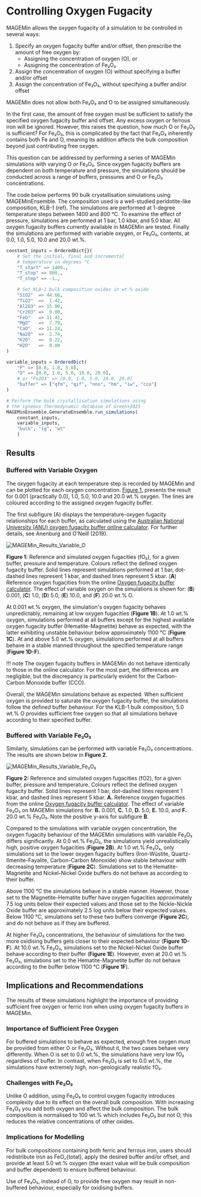 # Controlling Oxygen Fugacity

MAGEMin allows the oxygen fugacity of a simulation to be controlled in several ways:

1. Specify an oxygen fugacity buffer and/or offset, then prescribe the amount of free oxygen by:
    * Assigning the concentration of oxygen (O), or
    * Assigning the concentration of Fe₂O₃
2. Assign the concentration of oxygen (O) without specifying a buffer and/or offset
3. Assign the concentration of Fe₂O₃, without specifying a buffer and/or offset

MAGEMin does not allow both Fe₂O₃ and O to be assigned simultaneously.

In the first case, the amount of free oxygen must be sufficient to satisfy the specified oxygen fugacity buffer and offset. Any excess oxygen or ferrous iron will be ignored. However, this raises the question, how much O or Fe₂O₃ is sufficient? For Fe₂O₃, this is complicated by the fact that Fe₂O₃ inherently contains both Fe and O, meaning its addition affects the bulk composition beyond just contributing free oxygen.

This question can be addressed by performing a series of MAGEMin simulations with varying O or Fe₂O₃. Since oxygen fugacity buffers are dependent on both temperature and pressure, the simulations should be conducted across a range of buffers, pressures and O or Fe₂O₃ concentrations.

The code below performs 90 bulk crystallisation simulations using MAGEMinEnsemble. The composition used is a well-studied peridotite-like composition, KLB-1 (ref). The simulations are performed at 1-degree temperature steps between 1400 and 800 °C. To examine the effect of pressure, simulations are performed at 1 bar, 1.0 kbar, and 5.0 kbar. All oxygen fugacity buffers currently available in MAGEMin are tested. Finally the simulations are performed with variable oxygen, or Fe₂O₃, contents, at 0.0, 1.0, 5.0, 10.0 and 20.0 wt.%.
```julia
constant_inputs = OrderedDict{}(
    # Set the initial, final and incremental
    # temperature in degrees °C
    "T_start" => 1400.,
    "T_stop" => 800.,
    "T_step" => -1.,

    # Set KLB-1 bulk composition oxides in wt.% oxide
    "SiO2"  => 44.66,
    "TiO2"  =>  1.42,
    "Al2O3" => 15.90,
    "Cr2O3" =>  0.00,
    "FeO"   => 11.41,
    "MgO"   =>  7.79,
    "CaO"   => 11.24,
    "Na2O"  =>  2.74,
    "K2O"   =>  0.22,
    "H2O"   =>  0.00
)

variable_inputs = OrderedDict(
    "P" => [0.0, 1.0, 5.0],
    "O" => [0.0, 1.0, 5.0, 10.0, 20.0],
    # or "Fe2O3" => [0.0, 1.0, 5.0, 10.0, 20.0]
    "buffer" => ["qfm", "qif", "nno", "hm", "iw", "cco"]
)

# Perform the bulk crystallisation simulations using
# the igneous thermodynamic database of Green+2025
MAGEMinEnsemble.GenerateEnsemble.run_simulations(
    constant_inputs,
    variable_inputs,
    "bulk", "ig", "wt"
    )
```

## Results

### Buffered with Variable Oxygen
The oxygen fugacity at each temperature step is recorded by MAGEMin and can be plotted for each oxygen concentration. [Figure 1.]() presents the result for 0.001 (practically 0.0), 1.0, 5.0, 10.0 and 20.0 wt.% oxygen. The lines are coloured according to the assigned oxygen fugacity buffer.

The first subfigure (A) displays the temperature-oxygen fugacity relationships for each buffer, as calculated using the [Australian National University (ANU) oxygen fugacity buffer online calculator](https://fo2.rses.anu.edu.au/fo2app/). For further details, see Anenburg and O'Neill (2019).

![MAGEMin_Results_Variable_O](MAGEMin_Comparison_O.svg)
<figcaption>

**Figure 1:** Reference and simulated oxygen fugacities (fO₂), for a given buffer, pressure and temperature. Colours reflect the defined oxygen fugacity buffer. Solid lines represent simulations performed at 1 bar, dot-dashed lines represent 1 kbar, and dashed lines represent 5 kbar. (**A**) Reference oxygen fugacities from the online [Oxygen fugacity buffer calculator](https://fo2.rses.anu.edu.au/fo2app/). The effect of variable oxygen on the simulations is shown for: (**B**) 0.001, (**C**) 1.0, (**D**) 5.0, (**E**) 10.0, and (**F**) 20.0 wt.% O.

<figcaption>

At 0.001 wt.% oxygen, the simulation's oxygen fugacity behaves unpredictably, remaining at low oxygen fugacities (**Figure 1B**). At 1.0 wt.% oxygen, simulations performed at all buffers except for the highest available oxygen fugacity buffer (Hematite-Magnetite) behave as expected, with the latter exhibiting unstable behaviour below approximately 1100 °C (**Figure 1C**). At and above 5.0 wt.% oxygen, simulations performed at all buffers behave in a stable manned throughout the specified temperature range (**Figure 1D-F**).

!!! note
The oxygen fugacity buffers in MAGEMin do not behave identically to those in the online calculator. For the most part, the differences are negligible, but the discrepancy is particularly evident for the Carbon-Carbon Monoxide buffer (CCO).

Overall, the MAGEMin simulations behave as expected. When sufficient oxygen is provided to saturate the oxygen fugacity buffer, the simulations follow the defined buffer behaviour. For the KLB-1 bulk composition, 5.0 wt.% O provides sufficient free oxygen so that all simulations behave according to their specified buffer.

### Buffered with Variable Fe₂O₃
Similarly, simulations can be performed with variable Fe₂O₃ concentrations. The results are shown below in **Figure 2**.

![MAGEMin_Results_Variable_Fe₂O₃](MAGEMin_Comparison_Fe2O3.svg)

<figcaption>

**Figure 2:** Reference and simulated oxygen fugacities (fO2), for a given buffer, pressure and temperature. Colours reflect the defined oxygen fugacity buffer. Solid lines represent 1 bar, dot-dashed lines represent 1 kbar, and dashed lines represent 5 kbar. **A.** Reference oxygen fugacities from the online [Oxygen fugacity buffer calculator](https://fo2.rses.anu.edu.au/fo2app/). The effect of variable Fe₂O₃ on MAGEMin simulations for: **B.** 0.001, **C.** 1.0, **D.** 5.0, **E.** 10.0, and **F.** 20.0 wt.% Fe₂O₃. Note the positive y-axis for subfigure **B**.

<figcaption>

Compared to the simulations with variable oxygen concentration, the oxygen fugacity behaviour of the MAGEMin simulations with variable Fe₂O₃ differs significantly. At 0.0 wt.% Fe₂O₃, the simulations yield unrealistically high, positive oxygen fugacities (**Figure 2B**). At 1.0 wt.% Fe₂O₃, only simulations set to the lower oxygen fugacity buffers (Iron-Wüstite, Quartz-Ilmenite-Fayalite, Carbon-Carbon Monoxide) show stable behaviour with decreasing temperature (**Figure 2C**). Simulations set to the Hematite-Magnetite and Nickel-Nickel Oxide buffers do not behave as according to their buffer.

Above 1100 °C the simulations behave in a stable manner. However, those set to the Magnetite-Hematite buffer have oxygen fugacities approximately 7.5 log units below their expected values and those set to the Nickle-Nickle Oxide buffer are approximately 2.5 log units below their expected values. Below 1100 °C, simulations set to these two buffers converge (**Figure 2C**), and do not behave as if they are buffered.

At higher Fe₂O₃ concentrations, the behaviour of simulations for the two more oxidising buffers gets closer to their expected behaviour (**Figure 1D-F**). At 10.0 wt.% Fe₂O₃, simulations set to the Nickel-Nickel Oxide buffer behave according to their buffer (**Figure 1E**). However, even at 20.0 wt.% Fe₂O₃, simulations set to the Hematite-Magnetite buffer do not behave according to the buffer below 1100 °C (**Figure 1F**).

## Implications and Recommendations
The results of these simulations highlight the importance of providing sufficient free oxygen or ferric iron when using oxygen fugacity buffers in MAGEMin.

### Importance of Sufficient Free Oxygen
For buffered simulations to behave as expected, enough free oxygen must be provided from either O or Fe₂O₃. Without it, the two cases behave very differently. When O is set to 0.0 wt.%, the simulations have very low fO₂ regardless of buffer. In contrast, when Fe₂O₃ is set to 0.0 wt.%, the simulations have extremely high, non-geologically realistic fO₂.

### Challenges with Fe₂O₃
Unlike O addition, using Fe₂O₃ to control oxygen fugacity introduces complexity due to its effect on the overall bulk composition. With increasing Fe₂O₃ you add both oxygen and affect the bulk composition. The bulk composition is normalised to 100 wt.% which includes Fe₂O₃ but not O, this reduces the relative concentrations of other oxides.

### Implications for Modelling
For bulk compositions containing both ferric and ferrous iron, users should redistribute iron as FeO\_{total}, apply the desired buffer and/or offset, and provide at least 5.0 wt.% oxygen (the exact value will be bulk composition and buffer dependent) to ensure buffered behaviour.

Use of Fe₂O₃, instead of O, to provide free oxygen may result in non-buffered behaviour, especially for oxidising buffers.
